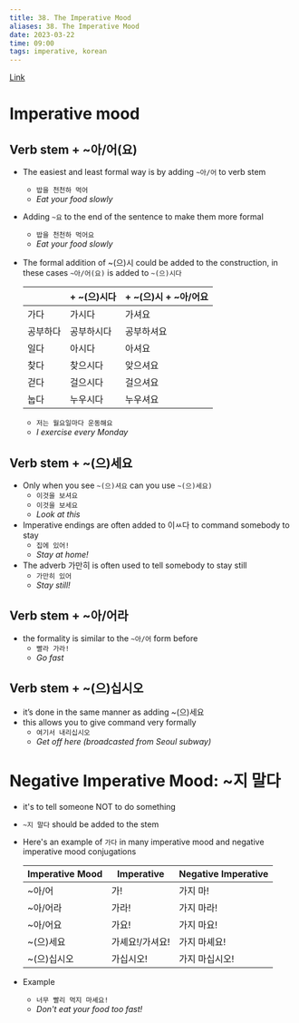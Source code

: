 ```yaml
---
title: 38. The Imperative Mood
aliases: 38. The Imperative Mood
date: 2023-03-22
time: 09:00
tags: imperative, korean
---
```


[Link](https://www.howtostudykorean.com/unit-2-lower-intermediate-korean-grammar/unit-2-lessons-34-41/lesson-40/)

# Imperative mood

## Verb stem + ~아/어(요)

- The easiest and least formal way is by adding `~아/어` to verb stem
    - `밥을 천천하 먹어`
    - *Eat your food slowly*
- Adding `~요` to the end of the sentence to make them more formal
    - `밥을 천천하 먹어요`
    - *Eat your food slowly*
- The formal addition of ~(으)시 could be added to the construction, in these cases `~아/어(요)` is added to `~(으)시다`
    
    |          | + ~(으)시다 | + ~(으)시 + ~아/어요 |
    | -------- | ----------- | -------------------- |
    | 가다     | 가시다      | 가셔요               |
    | 공부하다 | 공부하시다  | 공부하셔요           |
    | 일다     | 아시다      | 아셔요               |
    | 찾다     | 찾으시다    | 앚으셔요             |
    | 걷다     | 걸으시다    | 걸으셔요             |
    | 눕다     | 누우시다    | 누우셔요             |
    
    - `저는 월요일마다 운동해요`
    - *I exercise every Monday*
    

## Verb stem + ~(으)세요

- Only when you see `~(으)셔요` can you use `~(으)세요)`
    - `이것을 보셔요`
    - `이것을 보세요`
    - *Look at this*
- Imperative endings are often added to 이ㅆ다 to command somebody to stay
    - `집에 있어!`
    - *Stay at home!*
- The adverb 가만히 is often used to tell somebody to stay still
    - `가만히 있어`
    - *Stay still!*

## Verb stem + ~아/어라

- the formality is similar to the `~아/어` form before
    - `빨라 가라!`
    - *Go fast*

## Verb stem + ~(으)십시오

- it’s done in the same manner as adding ~(으)세요
- this allows you to give command very formally
    - `여기서 내리십시오`
    - *Get off here (broadcasted from Seoul subway)*

# Negative Imperative Mood: ~지 말다
- it's to tell someone NOT to do something
- `~지 말다` should be added to the stem
- Here's an example of `가다` in many imperative mood and negative imperative mood conjugations

	| Imperative Mood | Imperative      | Negative Imperative |
	| --------------- | --------------- | ------------------- |
	| ~아/어          | 가!             | 가지 마!            |
	| ~아/어라        | 가라!           | 가지 마라!          |
	| ~아/어요        | 가요!           | 가지 마요!          |
	| ~(으)세요       | 가셰요!/가셔요! | 가지 마셰요!        |
	| ~(으)십시오     | 가십시오!       | 가지 마십시오!      |

 - Example
	 - `너무 빨리 먹지 마셰요!`
	 - *Don't eat your food too fast!*